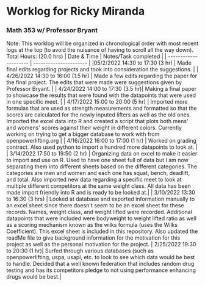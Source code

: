 # Worklog for Ricky Miranda 
### Math 353 w/ Professor Bryant
Note: This worklog will be organized in chronological order with most recent logs at the top (to avoid the nuisance of having to scroll all the way down). 
Total Hours: (20.0 hrs)
| Date & Time           |   Notes/Task completed |
| --------------------- | ---------------------- |
|05/2/2022 14:30 to 17:30 (3 hr) | Made final edits regarding projects and took into consideration the suggestions. |
| 4/26/2022 14:30 to 16:00 (1.5 hr) | Made a few edits regarding the paper for the final project. The edits that were made were suggestions given by Professor Bryant. |
| 4/24/2022 14:00 to 17:30 (3.5 hr)| Making a final paper to showcase the results that were found with the datapoints that were used in one specific meet. |
| 4/17/2022 15:00 to 20:00 (5 hr) | Imported more formulas that are used as strength measurements and formatted so that the scores are calculated for the newly inputed lifters as well as the old ones. Imported the excel data into R and created a script that plots both mens' and womens' scores against their weight in different colors. Currently working on trying to get a bigger database to work with from openpowerlifting.org |
| 4/16/2022 16:00 to 17:00 (1 hr) | Worked on grading contract. Also used python to import a hundred more datapoints to look at. |
| 3/14/2022 17:50 to 19:50 (2 hr) | Organizing data on excel to make it easier to import and use on R. Used to have one sheet full of data but I am now separating them into different sheets based on the different categories. The categories are men and women and each one has squat, bench, deadlift, and total. Also imported new data regarding a specific meet to look at multiple different competitors at the same weight class. All data has been made import friendly into R and is ready to be looked at.|
| 3/10/2022 13:30 to 16:30 (3 hrs) | Looked at database and exported information manually to an excel sheet since there doesn't seem to be an excel sheet for these records. Names, weight class, and weight lifted were recorded. Additional datapoints that were included were bodyweight to weight lifted ratio as well as a scoring mechanism known as the wilks formula (uses the Wilks Coefficient). This excel sheet is included in this repository. Also updated the readMe file to give background information for the motivation for this project as well as the personal motivation for the project.
| 2/25/2022 19:30 to 20:30 (1 hr)| Surfed through various databases (such as openpowerlifting, uspa, usapl, etc. to look to see which data would be best to handle. Decided that a well known federation that includes random drug testing and has its competitors pledge to not using performance enhancing drugs would be best.|


